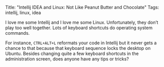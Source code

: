 Title: "Intellij IDEA and Linux: Not Like Peanut Butter and Chocolate"
Tags: intellij, linux, idea

I love me some Intellij and I love me some Linux. Unfortunately, they
don’t play too well together. Lots of keyboard shortcuts do operating
system commands.

For instance, `CTRL+ALT+L` reformats your code in Intellij but it never
gets a chance to that because that keyboard sequence locks the desktop
on Ubuntu. Besides changing quite a few keyboard shortcuts in the
administration screen, does anyone have any tips or tricks?
